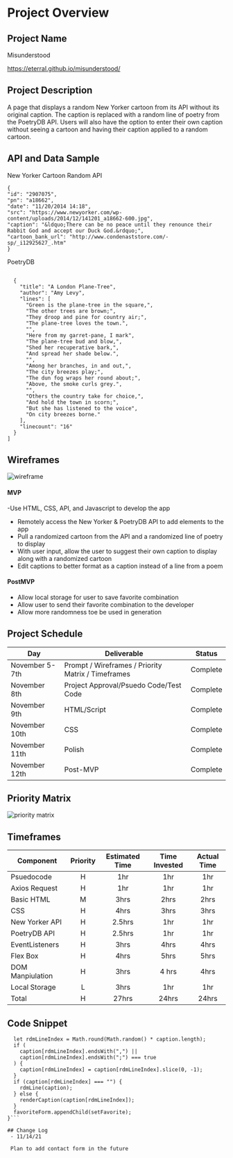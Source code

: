 # Project Overview

## Project Name

Misunderstood

https://eterral.github.io/misunderstood/

## Project Description

A page that displays a random New Yorker cartoon from its API without its original caption. The caption is replaced with a random line of poetry from the PoetryDB API.
Users will also have the option to enter their own caption without seeing a cartoon and having their caption applied to a random cartoon.

## API and Data Sample

New Yorker Cartoon Random API
```
{
"id": "2907075",
"pn": "a18662",
"date": "11/20/2014 14:18",
"src": "https://www.newyorker.com/wp-content/uploads/2014/12/141201_a18662-600.jpg",
"caption": "&ldquo;There can be no peace until they renounce their Rabbit God and accept our Duck God.&rdquo;",
"cartoon_bank_url": "http://www.condenaststore.com/-sp/_i12925627_.htm"
}
```
PoetryDB
```

  {
    "title": "A London Plane-Tree",
    "author": "Amy Levy",
    "lines": [
      "Green is the plane-tree in the square,",
      "The other trees are brown;",
      "They droop and pine for country air;",
      "The plane-tree loves the town.",
      "",
      "Here from my garret-pane, I mark",
      "The plane-tree bud and blow,",
      "Shed her recuperative bark,",
      "And spread her shade below.",
      "",
      "Among her branches, in and out,",
      "The city breezes play;",
      "The dun fog wraps her round about;",
      "Above, the smoke curls grey.",
      "",
      "Others the country take for choice,",
      "And hold the town in scorn;",
      "But she has listened to the voice",
      "On city breezes borne."
    ],
    "linecount": "16"
  }
]
```

## Wireframes

![wireframe](https://i.imgur.com/nsBIZjr.png)


#### MVP 

-Use HTML, CSS, API, and Javascript to develop the app
- Remotely access the New Yorker & PoetryDB API to add elements to the app
- Pull a randomized cartoon from the API and a randomized line of poetry to display
- With user input, allow the user to suggest their own caption to display along with a randomized cartoon 
- Edit captions to better format as a caption instead of a line from a poem

#### PostMVP  

- Allow local storage for user to save favorite combination
- Allow user to send their favorite combination to the developer
- Allow more randomness toe be used in generation

## Project Schedule



|  Day | Deliverable | Status
|---|---| ---|
|November 5-7th| Prompt / Wireframes / Priority Matrix / Timeframes | Complete
|November 8th| Project Approval/Psuedo Code/Test Code | Complete
|November 9th | HTML/Script | Complete
|November 10th | CSS | Complete
|November 11th | Polish | Complete
|November 12th| Post-MVP | Complete

## Priority Matrix

![priority matrix](https://i.imgur.com/vVX4Bt6.jpg)

## Timeframes


| Component | Priority | Estimated Time | Time Invested | Actual Time |
| --- | :---: |  :---: | :---: | :---: |
|Psuedocode | H | 1hr | 1hr| 1hr |
|Axios Request| H | 1hr | 1hr | 1hr|
| Basic HTML | M | 3hrs| 2hrs | 2hrs |
| CSS | H | 4hrs| 3hrs | 3hrs |
| New Yorker API | H | 2.5hrs | 1hr | 1hr |
| PoetryDB API | H | 2.5hrs | 1hr | 1hr|
| EventListeners | H | 3hrs | 4hrs | 4hrs |
| Flex Box | H | 4hrs | 5hrs | 5hrs |
| DOM Manpiulation | H | 3hrs | 4 hrs | 4hrs |
| Local Storage| L | 3hrs | 1hr| 1hr |
| Total | H | 27hrs| 24hrs | 24hrs |


## Code Snippet

```function rdmLine(caption) {
  let rdmLineIndex = Math.round(Math.random() * caption.length);
  if (
    caption[rdmLineIndex].endsWith(",") ||
    caption[rdmLineIndex].endsWith(";") === true
  ) {
    caption[rdmLineIndex] = caption[rdmLineIndex].slice(0, -1);
  }
  if (caption[rdmLineIndex] === "") {
    rdmLine(caption);
  } else {
    renderCaption(caption[rdmLineIndex]);
  }
  favoriteForm.appendChild(setFavorite);
}```

## Change Log
 - 11/14/21
 
 Plan to add contact form in the future
